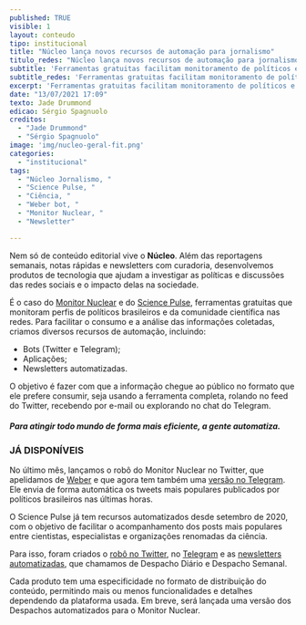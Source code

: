 ```yaml
---
published: TRUE
visible: 1
layout: conteudo
tipo: institucional
title: "Núcleo lança novos recursos de automação para jornalismo"
titulo_redes: "Núcleo lança novos recursos de automação para jornalismo"
subtitle: 'Ferramentas gratuitas facilitam monitoramento de políticos e de ciência das redes sociais'
subtitle_redes: 'Ferramentas gratuitas facilitam monitoramento de políticos e de ciência das redes sociais'
excerpt: 'Ferramentas gratuitas facilitam monitoramento de políticos e de ciência das redes sociais'
date: "13/07/2021 17:09"
texto: Jade Drummond
edicao: Sérgio Spagnuolo
creditos:  
  - "Jade Drummond"
  - "Sérgio Spagnuolo"
image: 'img/nucleo-geral-fit.png'
categories:
  - "institucional"
tags:
  - "Núcleo Jornalismo, "
  - "Science Pulse, "
  - "Ciência, "
  - "Weber bot, "
  - "Monitor Nuclear, "
  - "Newsletter"

---
```


Nem só de conteúdo editorial vive o **Núcleo**. Além das reportagens semanais, notas rápidas e newsletters com curadoria, desenvolvemos produtos de tecnologia que ajudam a investigar as políticas e discussões das redes sociais e o impacto delas na sociedade.

É o caso do [Monitor Nuclear](https://nucleo.jor.br/monitor/) e do [Science Pulse](https://nucleo.jor.br/sciencepulse/), ferramentas gratuitas que monitoram perfis de políticos brasileiros e da comunidade científica nas redes. Para facilitar o consumo e a análise das informações coletadas, criamos diversos recursos de automação, incluindo:

- Bots (Twitter e Telegram);
- Aplicações;
- Newsletters automatizadas.

O objetivo é fazer com que a informação chegue ao público no formato que ele prefere consumir, seja usando a ferramenta completa, rolando no feed do Twitter, recebendo por e-mail ou explorando no chat do Telegram.

##### Para atingir todo mundo de forma mais eficiente, a gente automatiza.

### JÁ DISPONÍVEIS

No último mês, lançamos o robô do Monitor Nuclear no Twitter, que apelidamos de [Weber](https://twitter.com/weber_bot) e que agora tem também uma [versão no Telegram](https://t.me/NucleoWeberBot). Ele envia de forma automática os tweets mais populares publicados por políticos brasileiros nas últimas horas.

O Science Pulse já tem recursos automatizados desde setembro de 2020, com o objetivo de facilitar o acompanhamento dos posts mais populares entre cientistas, especialistas e organizações renomadas da ciência.

Para isso, foram criados o [robô no Twitter](https://twitter.com/thesciencepulse), no [Telegram](https://t.me/SciencePulseBot) e as [newsletters automatizadas](https://nucleo.jor.br/newsletters/despachos/), que chamamos de Despacho Diário e Despacho Semanal.   

Cada produto tem uma especificidade no formato de distribuição do conteúdo, permitindo mais ou menos funcionalidades e detalhes dependendo da plataforma usada. Em breve, será lançada uma versão dos Despachos automatizados para o Monitor Nuclear.
